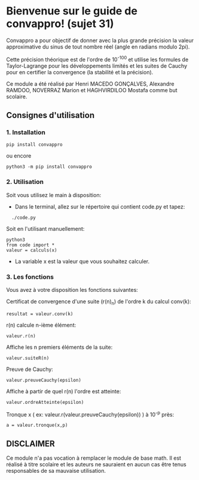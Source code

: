 # Bienvenue sur le guide de convappro! (sujet 31)
Convappro a pour objectif de donner avec la plus grande précision la valeur approximative du sinus de tout nombre réel (angle en radians modulo 2pi).

Cette précision théorique est de l'ordre de 10<sup>-100</sup> et utilise les formules de Taylor-Lagrange pour les développements limités et les suites de Cauchy pour en certifier la convergence (la stabilité et la précision).

Ce module a été réalisé par Henri MACEDO GONÇALVES, Alexandre RAMDOO, NOVERRAZ Marion et HAGHVIRDILOO Mostafa comme but scolaire.

## Consignes d'utilisation

### 1. Installation
```shell script
pip install convappro
``` 
ou encore
```shell script
python3 -m pip install convappro
```

### 2. Utilisation
Soit vous utilisez le main à disposition:

- Dans le terminal, allez sur le répertoire qui contient code.py et tapez:
```
  ./code.py
```

Soit en l'utilisant manuellement:
```
python3
from code import *
valeur = calculs(x)
```

- La variable x est la valeur que vous souhaitez calculer.

### 3. Les fonctions

Vous avez à votre disposition les fonctions suivantes:

Certificat de convergence d'une suite (r(n)<sub>n</sub>) de l'ordre k du calcul conv(k):
```
resultat = valeur.conv(k)
```

r(n) calcule n-ième élément:
```
valeur.r(n)
```

Affiche les n premiers éléments de la suite:
```
valeur.suiteR(n)
```

Preuve de Cauchy:
```
valeur.preuveCauchy(epsilon)
```

Affiche à partir de quel r(n) l'ordre est atteinte:
```
valeur.ordreAtteinte(epsilon)
```

Tronque x ( ex: valeur.r(valeur.preuveCauchy(epsilon)) ) à 10<sup>-p</sup> près:
```
a = valeur.tronque(x,p)
```

## DISCLAIMER
Ce module n'a pas vocation à remplacer le module de base math. Il est réalisé à titre scolaire et les auteurs ne sauraient en aucun cas être tenus responsables de sa mauvaise utilisation.
